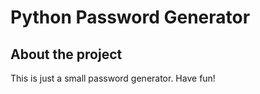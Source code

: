 # Python Password Generator

## About the project
This is just a small password generator. Have fun!
